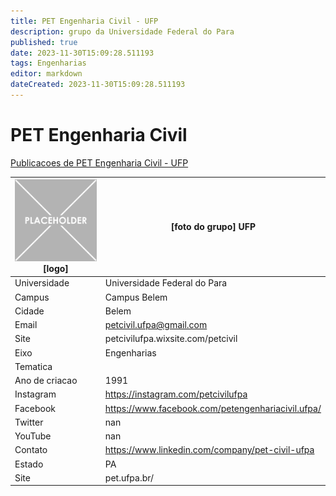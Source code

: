 ```yaml
---
title: PET Engenharia Civil - UFP
description: grupo da Universidade Federal do Para
published: true
date: 2023-11-30T15:09:28.511193
tags: Engenharias
editor: markdown
dateCreated: 2023-11-30T15:09:28.511193
---
```


# PET Engenharia Civil

[Publicacoes de PET Engenharia Civil - UFP](/atividade/162PETEngenhariaCivilUFP/feed.md)

| ![placeholder.png](/placeholder.png) [logo] | [foto do grupo] UFP         |
| ------------------------------------------- | ------------------------------------------------- |
| Universidade                                | Universidade Federal do Para      |
| Campus                                      | Campus Belem            |
| Cidade                                      | Belem             |
| Email                                       | petcivil.ufpa@gmail.com             |
| Site                                        | petcivilufpa.wixsite.com/petcivil              |
| Eixo                                        | Engenharias              |
| Tematica                                    |           |
| Ano de criacao                              | 1991        |
| Instagram                                   | https://instagram.com/petcivilufpa         |
| Facebook                                    | https://www.facebook.com/petengenhariacivil.ufpa/          |
| Twitter                                     | nan           |
| YouTube                                     | nan           |
| Contato                                     | https://www.linkedin.com/company/pet-civil-ufpa         |
| Estado                                      |  PA            |
| Site                                        | pet.ufpa.br/ |
